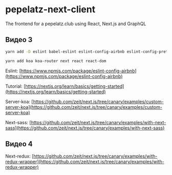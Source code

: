 # pepelatz-next-client

The frontend for a pepelatz.club using React, Next.js and GraphQL

## Видео 3

```bash
yarn add -D eslint babel-eslint eslint-config-airbnb eslint-config-prettier eslint-plugin-import eslint-plugin-jsx-a11y eslint-plugin-react
```

```bash
yarn add koa koa-router next react react-dom
```

Eslint: [https://www.npmjs.com/package/eslint-config-airbnb](https://www.npmjs.com/package/eslint-config-airbnb)

Tutorial: [https://nextjs.org/learn/basics/getting-started](https://nextjs.org/learn/basics/getting-started)

Server-koa: [https://github.com/zeit/next.js/tree/canary/examples/custom-server-koa](https://github.com/zeit/next.js/tree/canary/examples/custom-server-koa)

Next-sass: [https://github.com/zeit/next.js/tree/canary/examples/with-next-sass](https://github.com/zeit/next.js/tree/canary/examples/with-next-sass)

## Видео 4

Next-redux: [https://github.com/zeit/next.js/tree/canary/examples/with-redux-wrapper](https://github.com/zeit/next.js/tree/canary/examples/with-redux-wrapper)
